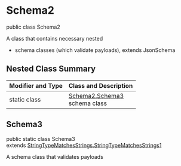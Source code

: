 # Schema2
public class Schema2

A class that contains necessary nested
- schema classes (which validate payloads), extends JsonSchema

## Nested Class Summary
| Modifier and Type | Class and Description |
| ----------------- | ---------------------- |
| static class | [Schema2.Schema3](#schema3)<br> schema class |

## Schema3
public static class Schema3<br>
extends [StringTypeMatchesStrings.StringTypeMatchesStrings1](../../../../../../components/schemas/StringTypeMatchesStrings.md#stringtypematchesstrings1)

A schema class that validates payloads

